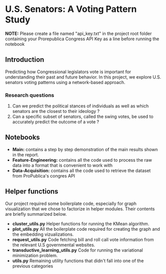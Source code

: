 # U.S. Senators: A Voting Pattern Study
**NOTE:** Please create a file named "api_key.txt" in the project root folder containing your Prorepublica Congress API Key as a line before running the notebook
## Introduction 
Predicting how Congressional legislators vote is important for understanding their past and future behavior. In this project, we explore U.S. senators voting patterns using a network-based approach. 

### Research questions
1. Can we predict the political stances of individuals as well as which senators are the closest to their ideology ?
2. Can a specific subset of senators, called the swing votes, be used to accurately predict the outcome of a vote ? 

## Notebooks
* **Main:** contains a step by step demonstration of the main results shown in the report.
* **Feature-Engineering:**  contains all the code used to process the raw data into a format that is convenient to work with
* **Data-Acquisition:** contains all the code used to retrieve the dataset from ProPublica's congres API

## Helper functions
Our project required some boilerplate code, especially for graph visualization that we chose to factorize in helper modules. Their contents are briefly summarized below.

* **cluster_utils.py** Helper functions for running the KMean algorithm.
* **plot_utils.py** All the boilerplate code required for creating the graph and the embedding vizualizations.
* **request_utils.py** Code fetching bill and roll call vote information from the relevant U.S governmental websites.
* **transductive_learning_utils.py** Code for running the variational minimization problem.
* **utils.py** Remaining utility functions that didn't fall into one of the previous categories
